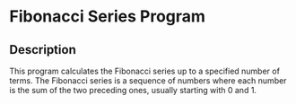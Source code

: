 # Fibonacci Series Program

## Description
This program calculates the Fibonacci series up to a specified number of terms. The Fibonacci series is a sequence of numbers where each number is the sum of the two preceding ones, usually starting with 0 and 1.
